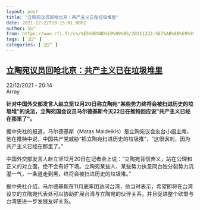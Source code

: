 ```yaml
---
layout: post
title: "立陶宛议员回呛北京：共产主义已在垃圾堆里"
date: 2021-12-22T19:15:01.000Z
author: 法广
from: https://www.rfi.fr/cn/%E5%9B%BD%E9%99%85/20211222-%E7%AB%8B%E9%99%B6%E5%AE%9B%E8%AE%AE%E5%91%98%E5%9B%9E%E5%91%9B%E5%8C%97%E4%BA%AC-%E5%85%B1%E4%BA%A7%E4%B8%BB%E4%B9%89%E5%B7%B2%E5%9C%A8%E5%9E%83%E5%9C%BE%E5%A0%86%E9%87%8C
tags: [ 法广 ]
categories: [ 法广 ]
---
```

<!--1640200501000-->
[立陶宛议员回呛北京：共产主义已在垃圾堆里](https://www.rfi.fr/cn/%E5%9B%BD%E9%99%85/20211222-%E7%AB%8B%E9%99%B6%E5%AE%9B%E8%AE%AE%E5%91%98%E5%9B%9E%E5%91%9B%E5%8C%97%E4%BA%AC-%E5%85%B1%E4%BA%A7%E4%B8%BB%E4%B9%89%E5%B7%B2%E5%9C%A8%E5%9E%83%E5%9C%BE%E5%A0%86%E9%87%8C)
------

<div>
<div>22/12/2021 - 20:14</div>Array<p><strong>                    针对中国外交部发言人赵立坚12月20日称立陶宛“某些势力终将会被扫进历史的垃圾堆”的说法，立陶宛国会议员马尔德基斯今天22日在推特回应说“共产主义已经在那里了”。                </strong></p><div >                    <p>据中央社的报道，马尔德基斯（Matas Maldeikis）是立陶宛议会友台小组主席，他在推特中说，中国共产党威胁“把立陶宛扫进历史的垃圾推”，“这很讽刺，因为共产主义已经在那里了。”</p><p>中国外交部发言人赵立坚12月20日在记者会上说：“立陶宛背信弃义，站在公理和正义的对立面，绝不会有好下场。立陶宛某些人、某些势力执意同台独分裂势力沆瀣一气，一条道走到黑，终将会被扫进历史的垃圾堆。”</p><p>据中央社介绍，马尔德基斯在11月底率团访问台湾，他当时表示，希望即将在台湾设立的立陶宛代表处可以协助扩展台湾与立陶宛的伙伴关系，并且促进整个欧盟与台湾更进一步发展友好关系。</p>                                            <div data-selfpromo-newsletter>    </div>    <div data-selfpromo-app>    </div>                </div>
</div>
